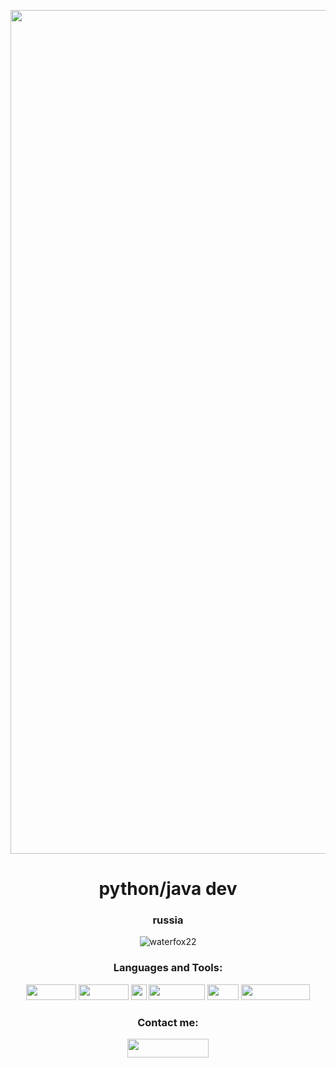 <p align="center"> <img src="https://github.com/waterfox22/waterfox22/assets/111059338/01eeb14e-9255-4a36-9672-036bb1161160" width="1350" /> </p>


<h1 align="center">python/java dev</h1>
<h3 align="center">russia</h3>

<p align="center"> <img src="https://komarev.com/ghpvc/?username=waterfox22&label=Profile%20views&color=0e75b6&style=flat" alt="waterfox22" /> </p>

<h3 align="center">Languages and Tools:</h3>
<p align="center"> <img src="https://img.shields.io/badge/sqlite-%2307405e.svg?style=for-the-badge&logo=sqlite&logoColor=white" width="80" height="25"/> <img src="https://img.shields.io/badge/Python-FFD43B?style=for-the-badge&logo=python&logoColor=blue" width="80" height="25"/> <img src="https://img.shields.io/badge/Java-ED8B00?style=for-the-badge&logo=openjdk&logoColor=white" height="25"/>
<img src="https://img.shields.io/badge/PyCharm-000000.svg?&style=for-the-badge&logo=PyCharm&logoColor=green" width="90" height="25"/> <img src="https://img.shields.io/badge/Qt-41CD52?style=for-the-badge&logo=qt&logoColor=white" width="50" height="25"/>
<img src="https://img.shields.io/badge/Arch_Linux-1793D1?style=for-the-badge&logo=arch-linux&logoColor=white" width="110" height="25"/> </p>

<h3 align="center">Contact me:</h3>
<p align="center"> <a href="https://www.t.me/pharmacyowner"> <img src="https://img.shields.io/badge/Telegram-2CA5E0?style=for-the-badge&logo=telegram&logoColor=white" width="130" height="30" </a>
